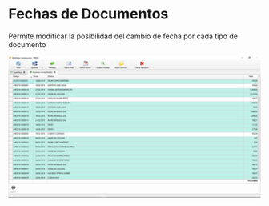 # Fechas de Documentos

Permite modificar la posibilidad del cambio de fecha por cada tipo de documento

![](../../../.gitbook/assets/image%20%28315%29.png)

